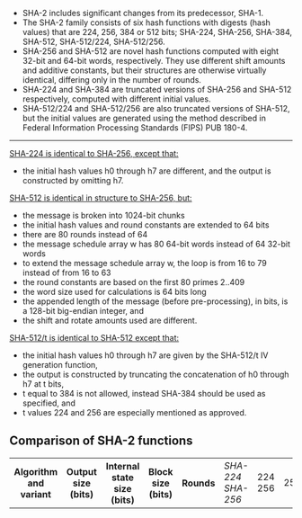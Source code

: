 <ul>
<li>SHA-2 includes significant changes from its predecessor, SHA-1.</li>
<li>The SHA-2 family consists of six hash functions with digests (hash values) that are 224, 256, 384 or 512 bits;
  SHA-224, SHA-256, SHA-384, SHA-512, SHA-512/224, SHA-512/256.</li>
<li>SHA-256 and SHA-512 are novel hash functions computed with eight 32-bit and 64-bit words, respectively. They use different shift amounts and additive constants, but their structures are otherwise virtually identical, differing only in the number of rounds.</li>
<li>SHA-224 and SHA-384 are truncated versions of SHA-256 and SHA-512 respectively, computed with different initial values.</li>
<li>SHA-512/224 and SHA-512/256 are also truncated versions of SHA-512, but the initial values are generated using the method described in Federal Information Processing Standards (FIPS) PUB 180-4.</li></ul>
<hr size="8" width="100%" color="black">  

  <u>SHA-224 is identical to SHA-256, except that:</u>
<ul>
<li>the initial hash values h0 through h7 are different, and the output is constructed by omitting h7.</li>
</ul>


<u>SHA-512 is identical in structure to SHA-256, but:</u>
<ul>
  <li>the message is broken into 1024-bit chunks</li>
<li>the initial hash values and round constants are extended to 64 bits</li>
<li>there are 80 rounds instead of 64</li>
<li>the message schedule array w has 80 64-bit words instead of 64 32-bit words</li>
<li>to extend the message schedule array w, the loop is from 16 to 79 instead of from 16 to 63</li>
<li>the round constants are based on the first 80 primes 2..409</li>
<li>the word size used for calculations is 64 bits long</li>
<li>the appended length of the message (before pre-processing), in bits, is a 128-bit big-endian integer, and</li>
<li>the shift and rotate amounts used are different.</li>
  </ul>
  
  <u>SHA-512/t is identical to SHA-512 except that:</u>
<ul>
<li>the initial hash values h0 through h7 are given by the SHA-512/t IV generation function,</li>
<li>the output is constructed by truncating the concatenation of h0 through h7 at t bits,</li>
<li>t equal to 384 is not allowed, instead SHA-384 should be used as specified, and</li>
<li>t values 224 and 256 are especially mentioned as approved.</li>
</ul>

<!DOCTYPE html>
<html>
<body>
  
<h2>Comparison of SHA-2 functions</h2>

<table style="width:100%">
  <tbody><tr style="vertical-align:bottom;">
  <tr>
<th colspan="2" rowspan="2">Algorithm and variant</th>
<th rowspan="2">Output size<br />(bits)</th>
<th rowspan="2">Internal <br />state size <br />(bits)</th>
<th rowspan="2">Block size<br />(bits)</th>
<th rowspan="2">Rounds</th>
  </tr>
  <tr>
<td><i>SHA-224</i><br /><i>SHA-256</i></td>
<td>224<br />256</td>
<td>256<br /></td>
<td>512</td>
<td>64</td>
  </tr>
</tbody></table>
</body>
</html>


